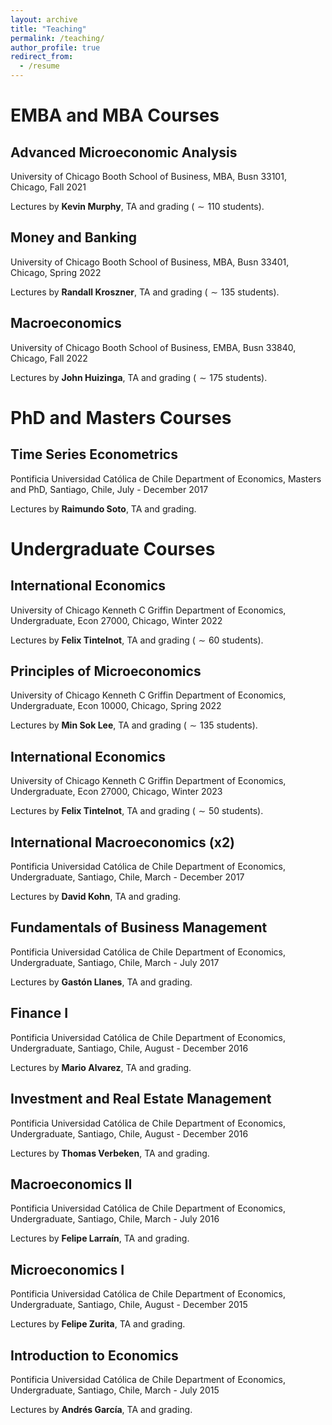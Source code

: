 ```yaml
---
layout: archive
title: "Teaching"
permalink: /teaching/
author_profile: true
redirect_from:
  - /resume
---
```


# EMBA and MBA Courses

## Advanced Microeconomic Analysis 

University of Chicago Booth School of Business, MBA, Busn 33101, Chicago, Fall 2021

Lectures by **Kevin Murphy**, 
TA and grading ($\sim 110$ students). 

## Money and Banking

University of Chicago Booth School of Business, MBA, Busn 33401, Chicago, Spring 2022

Lectures by **Randall Kroszner**, 
TA and grading ($\sim 135$ students). 

## Macroeconomics

University of Chicago Booth School of Business, EMBA, Busn 33840, Chicago, Fall 2022

Lectures by **John Huizinga**, 
TA and grading ($\sim 175$ students). 

# PhD and Masters Courses

## Time Series Econometrics

Pontificia Universidad Católica de Chile Department of Economics, Masters and PhD, Santiago, Chile, July - December 2017

Lectures by **Raimundo Soto**, 
TA and grading. 

# Undergraduate Courses

## International Economics

University of Chicago Kenneth C Griffin Department of Economics, Undergraduate, Econ 27000, Chicago, Winter 2022

Lectures by **Felix Tintelnot**, 
TA and grading ($\sim 60$ students). 

## Principles of Microeconomics

University of Chicago Kenneth C Griffin Department of Economics, Undergraduate, Econ 10000, Chicago, Spring 2022

Lectures by **Min Sok Lee**, 
TA and grading ($\sim 135$ students). 

## International Economics

University of Chicago Kenneth C Griffin Department of Economics, Undergraduate, Econ 27000, Chicago, Winter 2023

Lectures by **Felix Tintelnot**, 
TA and grading ($\sim 50$ students). 

## International Macroeconomics (x2)

Pontificia Universidad Católica de Chile Department of Economics, Undergraduate, Santiago, Chile, March - December 2017

Lectures by **David Kohn**, 
TA and grading. 

## Fundamentals of Business Management

Pontificia Universidad Católica de Chile Department of Economics, Undergraduate, Santiago, Chile, March - July 2017

Lectures by **Gastón Llanes**, 
TA and grading. 

## Finance I

Pontificia Universidad Católica de Chile Department of Economics, Undergraduate, Santiago, Chile, August - December 2016

Lectures by **Mario Alvarez**, 
TA and grading. 

## Investment and Real Estate Management

Pontificia Universidad Católica de Chile Department of Economics, Undergraduate, Santiago, Chile, August - December 2016

Lectures by **Thomas Verbeken**, 
TA and grading. 

## Macroeconomics II

Pontificia Universidad Católica de Chile Department of Economics, Undergraduate, Santiago, Chile, March - July 2016

Lectures by **Felipe Larraín**, 
TA and grading. 

## Microeconomics I

Pontificia Universidad Católica de Chile Department of Economics, Undergraduate, Santiago, Chile, August - December 2015

Lectures by **Felipe Zurita**, 
TA and grading. 

## Introduction to Economics

Pontificia Universidad Católica de Chile Department of Economics, Undergraduate, Santiago, Chile, March - July 2015

Lectures by **Andrés García**, 
TA and grading. 
